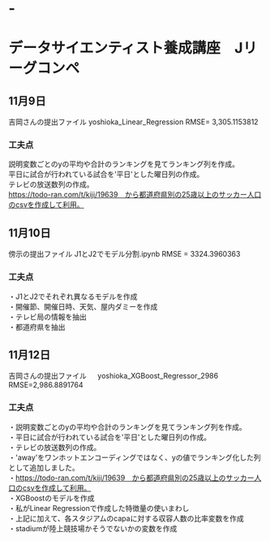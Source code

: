 # -
# データサイエンティスト養成講座　Jリーグコンペ

## 11月9日  
吉岡さんの提出ファイル 
yoshioka_Linear_Regression 
RMSE= 3,305.1153812  

### 工夫点
説明変数ごとのyの平均や合計のランキングを見てランキング列を作成。  
平日に試合が行われている試合を'平日'とした曜日列の作成。  
テレビの放送数列の作成。  
https://todo-ran.com/t/kiji/19639　から都道府県別の25歳以上のサッカー人口のcsvを作成して利用。  

## 11月10日
傍示の提出ファイル
J1とJ2でモデル分割.ipynb
RMSE = 3324.3960363

### 工夫点
・J1とJ2でそれぞれ異なるモデルを作成  
・開催節、開催日時、天気、屋内ダミーを作成  
・テレビ局の情報を抽出  
・都道府県を抽出  


## 11月12日
吉岡さんの提出ファイル    　
yoshioka_XGBoost_Regressor_2986  
RMSE=2,986.8891764

### 工夫点  
・説明変数ごとのyの平均や合計のランキングを見てランキング列を作成。  
・平日に試合が行われている試合を'平日'とした曜日列の作成。  
・テレビの放送数列の作成。  
・'away'をワンホットエンコーディングではなく、yの値でランキング化した列として追加しました。      
・https://todo-ran.com/t/kiji/19639　から都道府県別の25歳以上のサッカー人口のcsvを作成して利用。  
・XGBoostのモデルを作成  
・私がLinear Regressionで作成した特徴量の使いまわし  
・上記に加えて、各スタジアムのcapaに対する収容人数の比率変数を作成  
・stadiumが陸上競技場かそうでないかの変数を作成  
